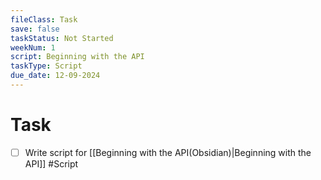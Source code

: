 ```yaml
---
fileClass: Task
save: false
taskStatus: Not Started
weekNum: 1
script: Beginning with the API
taskType: Script
due_date: 12-09-2024
---
```



# Task

- [ ] Write script for [[Beginning with the API(Obsidian)|Beginning with the API]] #Script